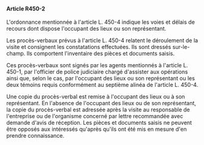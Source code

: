 #### Article R450-2

L'ordonnance mentionnée à l'article L. 450-4 indique les voies et délais de recours dont dispose l'occupant des lieux ou son représentant.

Les procès-verbaux prévus à l'article L. 450-4 relatent le déroulement de la visite et consignent les constatations effectuées. Ils sont dressés sur-le-champ. Ils comportent l'inventaire des pièces et documents saisis.

Ces procès-verbaux sont signés par les agents mentionnés à l'article L. 450-1, par l'officier de police judiciaire chargé d'assister aux opérations ainsi que, selon le cas, par l'occupant des lieux ou son représentant ou les deux témoins requis conformément au septième alinéa de l'article L. 450-4.

Une copie du procès-verbal est remise à l'occupant des lieux ou à son représentant. En l'absence de l'occupant des lieux ou de son représentant, la copie du procès-verbal est adressée après la visite au responsable de l'entreprise ou de l'organisme concerné par lettre recommandée avec demande d'avis de réception. Les pièces et documents saisis ne peuvent être opposés aux intéressés qu'après qu'ils ont été mis en mesure d'en prendre connaissance.

